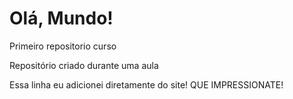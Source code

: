 # Olá, Mundo!
 Primeiro repositorio curso

Repositório criado durante uma aula

Essa linha eu adicionei diretamente do site! QUE IMPRESSIONATE!
